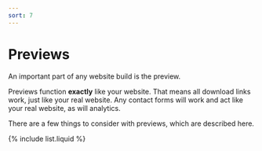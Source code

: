 ```yaml
---
sort: 7
---
```


# Previews

An important part of any website build is the preview.

Previews function **exactly** like your website. That means all download links work, just like your real website. Any contact forms will work and act like your real website, as will analytics.

There are a few things to consider with previews, which are described here.

{% include list.liquid %}
